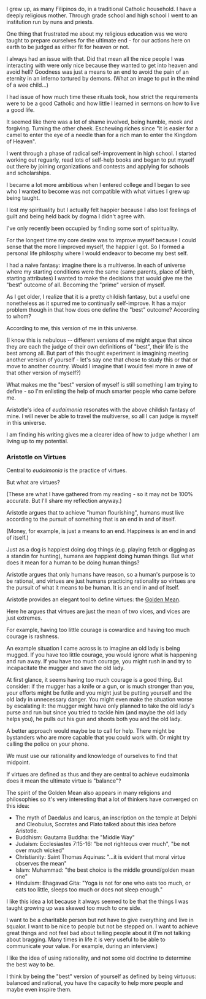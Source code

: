 I grew up, as many Filipinos do, in a traditional Catholic household. I have a deeply religious mother. Through grade school and high school I went to an institution run by nuns and priests.

One thing that frustrated me about my religious education was we were taught to prepare ourselves for the ultimate end - for our actions here on earth to be judged as either fit for heaven or not. 

I always had an issue with that. Did that mean all the nice people I was interacting with were only nice because they wanted to get into heaven and avoid hell? Goodness was just a means to an end to avoid the pain of an eternity in an inferno tortured by demons. (What an image to put in the mind of a wee child...)

I had issue of how much time these rituals took, how strict the requirements were to be a good Catholic and how little I learned in sermons on how to live a good life.

It seemed like there was a lot of shame involved, being humble, meek and forgiving. Turning the other cheek. Eschewing riches since "it is easier for a camel to enter the eye of a needle than for a rich man to enter the Kingdom of Heaven". 

I went through a phase of radical self-improvement in high school. I started working out reguarly, read lots of self-help books and began to put myself out there by joining organizations and contests and applying for schools and scholarships.

I became a lot more ambitious when I entered college and I began to see who I wanted to become was not compatible with what virtues I grew up being taught.

I lost my spirituality but I actually felt happier because I also lost feelings of guilt and being held back by dogma I didn't agree with. 

I've only recently been occupied by finding some sort of spirituality. 

For the longest time my core desire was to improve myself because I could sense that the more I improved myself, the happier I got. So I formed a personal life philosphy where I would endeavor to become my best self.

I had a naive fantasy: imagine there is a multiverse. In each of universe where my starting conditions were the same (same parents, place of birth, starting attributes) I wanted to make the decisions that would give me the "best" outcome of all. Becoming the "prime" version of myself. 

As I get older, I realize that it is a pretty childish fantasy, but a useful one nonetheless as it spurred me to continually self-improve. It has a major problem though in that how does one define the "best" outcome? According to whom?

According to me, this version of me in this universe. 

(I know this is nebulous -- different versions of me might argue that since they are each the judge of their own definitions of "best", their life is the best among all. But part of this thought experiment is imagining meeting another version of yourself - let's say one that chose to study this or that or move to another country. Would I imagine that I would feel more in awe of that other version of myself?)  

What makes me the "best" version of myself is still something I am trying to define - so I'm enlisting the help of much smarter people who came before me. 

Aristotle's idea of _eudaimonia_ resonates with the above childish fantasy of mine. I will never be able to travel the multiverse, so all I can judge is myself in this universe.

I am finding his writing gives me a clearer idea of how to judge whether I am living up to my potential.

### Aristotle on Virtues

Central to _eudaimonia_ is the practice of virtues.

But what are virtues? 

(These are what I have gathered from my reading - so it may not be 100% accurate. But I'll share my reflection anyway.)

Aristotle argues that to achieve "human flourishing", humans must live according to the pursuit of something that is an end in and of itself. 

(Money, for example, is just a means to an end. Happiness is an end in and of itself.) 

Just as a dog is happiest doing dog things (e.g. playing fetch or digging as a standin for hunting), humans are happiest doing human things. But what does it mean for a human to be doing human things?

Aristotle argues that only humans have reason, so a human's purpose is to be rational, and virtues are just humans practicing rationality so virtues are the pursuit of what it means to be human. It is an end in and of itself.

Aristotle provides an elegant tool to define virtues: the [Golden Mean](https://en.wikipedia.org/wiki/Golden_mean_(philosophy)).

Here he argues that virtues are just the mean of two vices, and vices are just extremes.

For example, having too little courage is cowardice and having too much courage is rashness. 

An example situation I came across is to imagine an old lady is being mugged. If you have too little courage, you would ignore what is happening and run away. If you have too much courage, you might rush in and try to incapacitate the mugger and save the old lady.

At first glance, it seems having too much courage is a good thing. But consider: if the mugger has a knife or a gun, or is much stronger than you, your efforts might be futile and you might just be putting yourself and the old lady in unnecessary danger. You might even make the situation worse by escalating it: the mugger might have only planned to take the old lady's purse and run but since you tried to tackle him (and maybe the old lady helps you), he pulls out his gun and shoots both you and the old lady.

A better approach would maybe be to call for help. There might be bystanders who are more capable that you could work with. Or might try calling the police on your phone.

We must use our rationality and knowledge of ourselves to find that midpoint.  

If virtues are defined as thus and they are central to achieve eudaimonia does it mean the ultimate virtue is "balance"?

The spirit of the Golden Mean also appears in many religions and philosophies so it's very interesting that a lot of thinkers have converged on this idea:

* The myth of Daedalus and Icarus, an inscription on the temple at Delphi and Cleobulus, Socrates and Plato talked about this idea before Aristotle.
* Buddhism: Gautama Buddha: the "Middle Way"
* Judaism: Ecclesiastes 7:15-16: "be not righteous over much", "be not over much wicked"
* Christianity: Saint Thomas Aquinas: "...it is evident that moral virtue observes the mean"
* Islam: Muhammad: "the best choice is the middle ground/golden mean one"
* Hinduism: Bhagavad Gita: "Yoga is not for one who eats too much, or eats too little, sleeps too much or does not sleep enough."

I like this idea a lot because it always seemed to be that the things I was taught growing up was skewed too much to one side. 

I want to be a charitable person but not have to give everything and live in squalor. I want to be nice to people but not be stepped on. I want to achieve great things and not feel bad about telling people about it (I'm not talking about bragging. Many times in life it is very useful to be able to communicate your value. For example, during an interview.)

I like the idea of using rationality, and not some old doctrine to determine the best way to be. 

I think by being the "best" version of yourself as defined by being virtuous: balanced and rational, you have the capacity to help more people and maybe even inspire them.